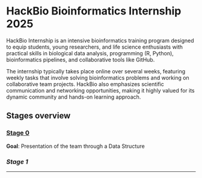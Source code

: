 # HackBio Bioinformatics Internship 2025 

HackBio Internship is an intensive bioinformatics training program designed to equip students, young researchers, and life science enthusiasts with practical skills in biological data analysis, programming (R, Python), bioinformatics pipelines, and collaborative tools like GitHub.

The internship typically takes place online over several weeks, featuring weekly tasks that involve solving bioinformatics problems and working on collaborative team projects. HackBio also emphasizes scientific communication and networking opportunities, making it highly valued for its dynamic community and hands-on learning approach.


## Stages overview

### [Stage 0](/stage-zero)

**Goal**: Presentation of the team through a Data Structure

### *Stage 1*

---

